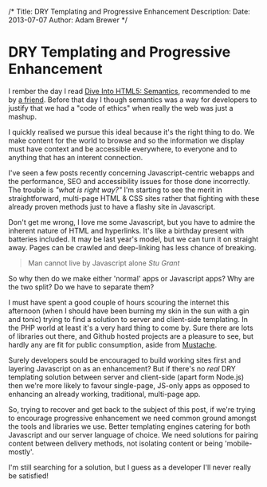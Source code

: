 /*
Title: DRY Templating and Progressive Enhancement
Description:
Date: 2013-07-07
Author: Adam Brewer
*/

# DRY Templating and Progressive Enhancement

I rember the day I read <a href="http://diveintohtml5.info/semantics.html" target="_blank" title="Dive Into HTML5: Semantics">Dive Into HTML5: Semantics</a>, recommended to me by <a href="http://stugoo.co.uk" target="_blank" title="Stugoo">a friend</a>. Before that day I though semantics was a way for developers to justify that we had a "code of ethics" when really the web was just a mashup.

I quickly realised we pursue this ideal because it's the right thing to do. We make content for the world to browse and so the information we display must have context and be accessible everywhere, to everyone and to anything that has an interent connection.

I've seen a few posts recently concerning Javascript-centric webapps and the performance, SEO and accessibility issues for those done incorrectly. The trouble is *"what is right way?"* I'm starting to see the merit in straightforward, multi-page HTML &amp; CSS sites rather that fighting with these already proven methods just to have a flashy site in Javascript.

Don't get me wrong, I love me some Javascript, but you have to admire the inherent nature of HTML and hyperlinks. It's like a birthday present with batteries included. It may be last year's model, but we can turn it on straight away. Pages can be crawled and deep-linking has less chance of breaking.

> Man cannot live by Javascript alone
> <cite>Stu Grant</cite>

So why then do we make either 'normal' apps or Javascript apps? Why are the two split? Do we have to separate them?

I must have spent a good couple of hours scouring the internet this afternoon (when I should have been burning my skin in the sun with a gin and tonic) trying to find a solution to server and client-side templating. In the PHP world at least it's a very hard thing to come by. Sure there are lots of libraries out there, and Github hosted projects are a pleasure to see, but hardly any are fit for public consumption, aside from [Mustache](http://mustache.github.io/).

Surely developers sould be encouraged to build working sites first and layering Javascript on as an enhancement? But if there's no *real* DRY templating solution between server and client-side (apart form Node.js) then we're more likely to favour single-page, JS-only apps as opposed to enhancing an already working, traditional, multi-page app.

So, trying to recover and get back to the subject of this post, if we're trying to encourage progressive enhancement we need common ground amongst the tools and libraries we use. Better templating engines catering for both Javascript and our server language of choice. We need solutions for pairing content between delivery methods, not isolating content or being 'mobile-mostly'.

I'm still searching for a solution, but I guess as a developer I'll never really be satisfied!

